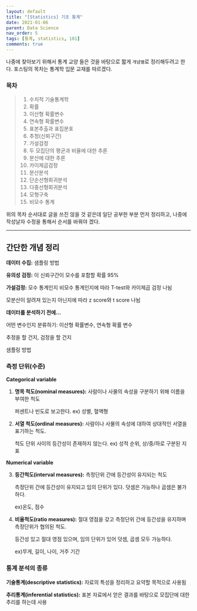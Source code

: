```yaml
---
layout: default
title: "[Statistics] 기초 통계"
date: 2021-01-06
parent: Data Science
nav_order: 5
tags: [통계, statistics, 101]
comments: true
---
```


나중에 찾아보기 위해서 통계 교양 들은 것을 바탕으로 짧게 `개념별`로 정리해두려고 한다.
포스팅의 목차는 통계학 입문 교재를 따르겠다.

### 목차
> 1. 수치적 기술통계학
> 2. 확률
> 3. 이산형 확률변수
> 4. 연속형 확률변수
> 5. 표본추출과 표집분포
> 6. 추청(신뢰구간)
> 7. 가설검정
> 8. 두 모집단의 평균과 비율에 대한 추론
> 9. 분산에 대한 추론
> 10. 카이제곱검정
> 11. 분산분석
> 12. 단순선형회귀분석
> 13. 다중선형회귀분석
> 14. 모형구축
> 15. 비모수 통계
>



위의 목차 순서대로 글을 쓰진 않을 것 같은데 일단 공부한 부분 먼저 정리하고, 나중에 작성날자 수정을 통해서 순서를 바꿔야 겠다.

---



## 간단한 개념 정리



**데이터 수집:** 샘플링 방법 

**유의성 검정:** 이 신뢰구간이 모수를 포함할 확률 95%

**가설검정:** 모수 통계인지 비모수 통계인지에 따라 T-test와 카이제곱 검정 나뉨

모분산이 알려져 있는지 아닌지에 따라 z score와 t score 나뉨





**데이터를 분석하기 전에...**

어떤 변수인지 분류하기: 이산형 확률변수, 연속형 확률 변수

추정을 할 건지, 검정을 할 건지

샘플링 방법





### 측정 단위(수준)

**Categorical variable**

1. **명목 척도(nominal measures):** 사람이나 사물의 속성을 구분하기 위해 이름을 부여한 척도

   퍼센트나 빈도로 보고한다. ex) 성별, 혈액형

2. **서열 척도(ordinal measures):** 사람이나 사물의 속성에 대하여 상대적인 서열을 표기하는 척도. 

   척도 단위 사이의 등간성이 존재하지 않는다. ex) 성적 순위, 상/중/하로 구분된 지표

**Numerical variable**

3. **등간척도(interval measures):** 측정단위 간에 등간성이 유지되는 척도

   측정단위 간에 등간성이 유지되고 임의 단위가 있다. 덧셈은 가능하나 곱셈은 불가하다.

   ex)온도, 점수

4. **비율척도(ratio measures):** 절대 영점을 갖고 측정단위 간에 등간성을 유지하며 측정단위가 협의된 척도.

   등간성 있고 절대 영점 있으며, 임의 단위가 있어 덧셈, 곱셈 모두 가능하다.

   ex)무게, 길이, 나이, 거주 기간





### **통계 분석의 종류**

**기술통계(descriptive statistics):** 자료의 특성을 정리하고 요약할 목적으로 사용됨

**추리통계(inferential statistics):** 표본 자료에서 얻은 결과를 바탕으로 모집단에 대한 추리를 하는데 사용